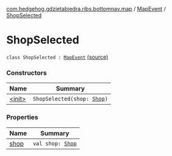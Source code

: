 [com.hedgehog.gdzietabiedra.ribs.bottomnav.map](../../index.md) / [MapEvent](../index.md) / [ShopSelected](./index.md)

# ShopSelected

`class ShopSelected : `[`MapEvent`](../index.md) [(source)](https://github.com/asvid/GdzieTaBiedra/tree/master/app/src/main/java/com/hedgehog/gdzietabiedra/ribs/bottomnav/map/MapEvent.kt#L6)

### Constructors

| Name | Summary |
|---|---|
| [&lt;init&gt;](-init-.md) | `ShopSelected(shop: `[`Shop`](../../../com.hedgehog.gdzietabiedra.domain/-shop/index.md)`)` |

### Properties

| Name | Summary |
|---|---|
| [shop](shop.md) | `val shop: `[`Shop`](../../../com.hedgehog.gdzietabiedra.domain/-shop/index.md) |
